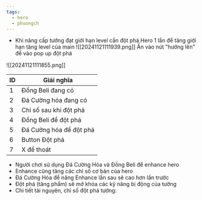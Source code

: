 ```yaml
---
tags:
  - hero
  - phuongch
---
```


- Khi nâng cấp tướng đạt giới hạn level cần đột phá Hero 1 lần để tăng giới hạn tăng level của main
![[20241121111939.png]]
Ấn vào nút "hướng lên" để vào pop up đột phá

![[20241121111855.png]]

| ID  | Giải nghĩa              |
| --- | ----------------------- |
| 1   | Đồng Beli đang có       |
| 2   | Đá Cường hóa đang có    |
| 3   | Chỉ số sau khi đột phá  |
| 4   | Đồng Beli để đột phá    |
| 5   | Đá Cường hóa để đột phá |
| 6   | Button Đột phá          |
| 7   | X để thoát              |

- Người chơi sử dụng Đá Cường Hóa và Đồng Beli để enhance hero
- Enhance cũng tăng các chỉ số cơ bản của hero
- Đá Cường Hóa để nâng Enhance lần sau sẽ cao hơn lần trước
- Đột phá (tăng phẩm) sẽ mở khóa các kỹ năng bị động của tướng
- Chi tiết tài nguyên, chỉ số đột phá tướng: 
